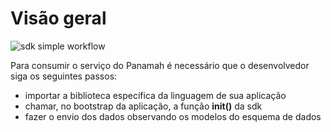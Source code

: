 # Visão geral

![sdk simple workflow](assets/img/panamah-sdk-simple-flow.png)

Para consumir o serviço do Panamah é necessário que o desenvolvedor siga os
seguintes passos:

- importar a biblioteca específica da linguagem de sua aplicação
- chamar, no bootstrap da aplicação, a função **init()** da sdk
- fazer o envio dos dados observando os modelos do esquema de dados
